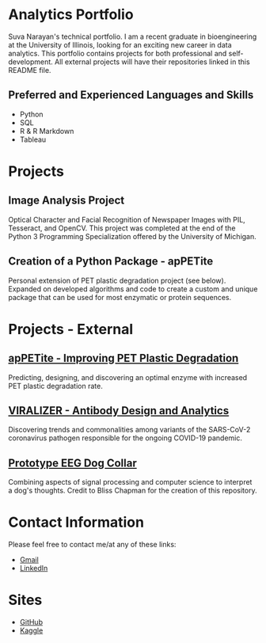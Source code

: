 # Analytics Portfolio

Suva Narayan's technical portfolio. I am a recent graduate in bioengineering at the University of Illinois, looking for an exciting new career in data analytics. This portfolio contains projects for both professional and self-development. All external projects will have their repositories linked in this README file.

## Preferred and Experienced Languages and Skills
- Python
- SQL
- R & R Markdown
- Tableau

# Projects

## Image Analysis Project
Optical Character and Facial Recognition of Newspaper Images with PIL, Tesseract, and OpenCV. This project was completed at the end of the Python 3 Programming Specialization offered by the University of Michigan.

## Creation of a Python Package - apPETite
Personal extension of PET plastic degradation project (see below). Expanded on developed algorithms and code to create a custom and unique package that can be used for most enzymatic or protein sequences.

# Projects - External

## [apPETite - Improving PET Plastic Degradation](https://github.com/suvhd747/apPETite)
Predicting, designing, and discovering an optimal enzyme with increased PET plastic degradation rate.

## [VIRALIZER - Antibody Design and Analytics](https://github.com/suvhd747/UIUC_Illinois)
Discovering trends and commonalities among variants of the SARS-CoV-2 coronavirus pathogen responsible for the ongoing COVID-19 pandemic.

## [Prototype EEG Dog Collar](https://github.com/BlissChapman/Dug)
Combining aspects of signal processing and computer science to interpret a dog's thoughts. Credit to Bliss Chapman for the creation of this repository.

# Contact Information
Please feel free to contact me/at any of these links:
- [Gmail](mailto:vantagesuvgt8@gmail.com)
- [LinkedIn](https://www.linkedin.com/in/suva-narayan-2a2092181/)

# Sites
- [GitHub](https://github.com/suvhd747)
- [Kaggle](https://www.kaggle.com/suvanarayan)
